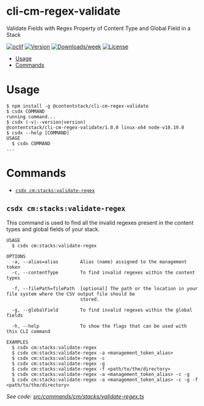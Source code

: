 cli-cm-regex-validate
=====================

Validate Fields with Regex Property of Content Type and Global Field in a Stack

[![oclif](https://img.shields.io/badge/cli-oclif-brightgreen.svg)](https://oclif.io)
[![Version](https://img.shields.io/npm/v/cli-cm-regex-validate.svg)](https://npmjs.org/package/cli-cm-regex-validate)
[![Downloads/week](https://img.shields.io/npm/dw/cli-cm-regex-validate.svg)](https://npmjs.org/package/cli-cm-regex-validate)
[![License](https://img.shields.io/npm/l/cli-cm-regex-validate.svg)](https://github.com/contentstack/cli-cm-regex-validate/blob/master/package.json)

<!-- toc -->
* [Usage](#usage)
* [Commands](#commands)
<!-- tocstop -->
# Usage
<!-- usage -->
```sh-session
$ npm install -g @contentstack/cli-cm-regex-validate
$ csdx COMMAND
running command...
$ csdx (-v|--version|version)
@contentstack/cli-cm-regex-validate/1.0.0 linux-x64 node-v10.19.0
$ csdx --help [COMMAND]
USAGE
  $ csdx COMMAND
...
```
<!-- usagestop -->
# Commands
<!-- commands -->
* [`csdx cm:stacks:validate-regex`](#csdx-cmstacksvalidate-regex)

## `csdx cm:stacks:validate-regex`

This command is used to find all the invalid regexes present in the content types and global fields of your stack.

```
USAGE
  $ csdx cm:stacks:validate-regex

OPTIONS
  -a, --alias=alias        Alias (name) assigned to the management token
  -c, --contentType        To find invalid regexes within the content types

  -f, --filePath=filePath  [optional] The path or the location in your file system where the CSV output file should be
                           stored.

  -g, --globalField        To find invalid regexes within the global fields

  -h, --help               To show the flags that can be used with this CLI command

EXAMPLES
  $ csdx cm:stacks:validate-regex
  $ csdx cm:stacks:validate-regex -a <management_token_alias>
  $ csdx cm:stacks:validate-regex -c
  $ csdx cm:stacks:validate-regex -g
  $ csdx cm:stacks:validate-regex -f <path/to/the/directory>
  $ csdx cm:stacks:validate-regex -a <management_token_alias> -c -g
  $ csdx cm:stacks:validate-regex -a <management_token_alias> -c -g -f <path/to/the/directory>
```

_See code: [src/commands/cm/stacks/validate-regex.ts](https://github.com/contentstack/cli-cm-regex-validate/blob/v1.0.0/src/commands/cm/stacks/validate-regex.ts)_
<!-- commandsstop -->
